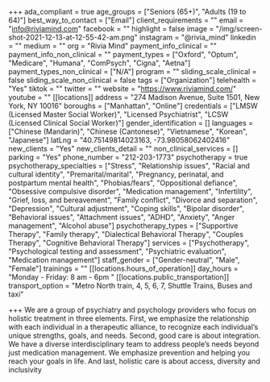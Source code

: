 +++
ada_compliant = true
age_groups = ["Seniors (65+)", "Adults (19 to 64)"]
best_way_to_contact = ["Email"]
client_requirements = ""
email = "info@riviamind.com"
facebook = ""
highlight = false
image = "/img/screen-shot-2021-12-13-at-12-55-42-am.png"
instagram = "@rivia_mind"
linkedin = ""
medium = ""
org = "Rivia Mind"
payment_info_clinical = ""
payment_info_non_clinical = ""
payment_types = ["Oxford", "Optum", "Medicare", "Humana", "ComPsych", "Cigna", "Aetna"]
payment_types_non_clinical = ["N/A"]
program = ""
sliding_scale_clinical = false
sliding_scale_non_clinical = false
tags = ["Organization"]
telehealth = "Yes"
tiktok = ""
twitter = ""
website = "https://www.riviamind.com/"
youtube = ""
[[locations]]
address = "274 Madison Avenue, Suite 1501, New York, NY 10016"
boroughs = ["Manhattan", "Online"]
credentials = ["LMSW (Licensed Master Social Worker)", "Licensed Psychiatrist", "LCSW (Licensed Clinical Social Worker)"]
gender_identification = []
languages = ["Chinese (Mandarin)", "Chinese (Cantonese)", "Vietnamese", "Korean", "Japanese"]
latLng = "40.75149814023163, -73.98058062402416"
new_clients = "Yes"
new_clients_detail = ""
non_clinical_services = []
parking = "Yes"
phone_number = "212-203-1773"
psychotherapy = true
psychotherapy_specialties = ["Stress", "Relationship issues", "Racial and cultural identity", "Premarital/marital", "Pregnancy, perinatal, and postpartum mental health", "Phobias/fears", "Oppositional defiance", "Obsessive compulsive disorder", "Medication management", "Infertility", "Grief, loss, and bereavement", "Family conflict", "Divorce and separation", "Depression", "Cultural adjustment", "Coping skills", "Bipolar disorder", "Behavioral issues", "Attachment issues", "ADHD", "Anxiety", "Anger management", "Alcohol abuse"]
psychotherapy_types = ["Supportive Therapy", "Family therapy", "Dialectical Behavioral Therapy", "Couples Therapy", "Cognitive Behavioral Therapy"]
services = ["Psychotherapy", "Psychological testing and assessment", "Psychiatric evaluation", "Medication management"]
staff_gender = ["Gender-neutral", "Male", "Female"]
trainings = ""
[[locations.hours_of_operation]]
day_hours = "Monday - Friday: 8 am - 6pm "
[[locations.public_transportation]]
transport_option = "Metro North train, 4, 5, 6, 7, Shuttle Trains, Buses and taxi"

+++
We are a group of psychiatry and psychology providers who focus on holistic treatment in three elements. First, we emphasize the relationship with each individual in a therapeutic alliance, to recognize each individual’s unique strengths, goals, and needs. Second, good care is about integration. We have a diverse interdisciplinary team to address people’s needs beyond just medication management. We emphasize prevention and helping you reach your goals in life. And last, holistic care is about access, diversity and inclusivity